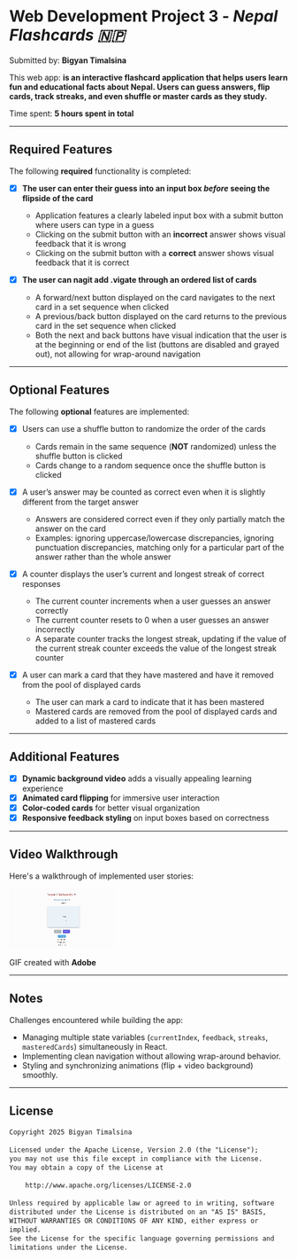 # Web Development Project 3 - *Nepal Flashcards 🇳🇵*

Submitted by: **Bigyan Timalsina**

This web app: **is an interactive flashcard application that helps users learn fun and educational facts about Nepal. Users can guess answers, flip cards, track streaks, and even shuffle or master cards as they study.**

Time spent: **5 hours spent in total**

---

## Required Features

The following **required** functionality is completed:

- [x] **The user can enter their guess into an input box *before* seeing the flipside of the card**
  - Application features a clearly labeled input box with a submit button where users can type in a guess  
  - Clicking on the submit button with an **incorrect** answer shows visual feedback that it is wrong  
  - Clicking on the submit button with a **correct** answer shows visual feedback that it is correct  

- [x] **The user can nagit add .vigate through an ordered list of cards**
  - A forward/next button displayed on the card navigates to the next card in a set sequence when clicked  
  - A previous/back button displayed on the card returns to the previous card in the set sequence when clicked  
  - Both the next and back buttons have visual indication that the user is at the beginning or end of the list (buttons are disabled and grayed out), not allowing for wrap-around navigation  

---

## Optional Features

The following **optional** features are implemented:

- [x] Users can use a shuffle button to randomize the order of the cards  
  - Cards remain in the same sequence (**NOT** randomized) unless the shuffle button is clicked  
  - Cards change to a random sequence once the shuffle button is clicked  

- [x] A user’s answer may be counted as correct even when it is slightly different from the target answer  
  - Answers are considered correct even if they only partially match the answer on the card  
  - Examples: ignoring uppercase/lowercase discrepancies, ignoring punctuation discrepancies, matching only for a particular part of the answer rather than the whole answer  

- [x] A counter displays the user’s current and longest streak of correct responses  
  - The current counter increments when a user guesses an answer correctly  
  - The current counter resets to 0 when a user guesses an answer incorrectly  
  - A separate counter tracks the longest streak, updating if the value of the current streak counter exceeds the value of the longest streak counter  

- [x] A user can mark a card that they have mastered and have it removed from the pool of displayed cards  
  - The user can mark a card to indicate that it has been mastered  
  - Mastered cards are removed from the pool of displayed cards and added to a list of mastered cards  

---

## Additional Features

* [x] **Dynamic background video** adds a visually appealing learning experience  
* [x] **Animated card flipping** for immersive user interaction  
* [x] **Color-coded cards** for better visual organization  
* [x] **Responsive feedback styling** on input boxes based on correctness  

---

## Video Walkthrough

Here's a walkthrough of implemented user stories:

<img src='./src/Project.gif' title='Video Walkthrough' width='' alt='Video Walkthrough' />

GIF created with **Adobe**

---

## Notes

Challenges encountered while building the app:
- Managing multiple state variables (`currentIndex`, `feedback`, `streaks`, `masteredCards`) simultaneously in React.  
- Implementing clean navigation without allowing wrap-around behavior.  
- Styling and synchronizing animations (flip + video background) smoothly.

---

## License

    Copyright 2025 Bigyan Timalsina

    Licensed under the Apache License, Version 2.0 (the "License");
    you may not use this file except in compliance with the License.
    You may obtain a copy of the License at

        http://www.apache.org/licenses/LICENSE-2.0

    Unless required by applicable law or agreed to in writing, software
    distributed under the License is distributed on an "AS IS" BASIS,
    WITHOUT WARRANTIES OR CONDITIONS OF ANY KIND, either express or implied.
    See the License for the specific language governing permissions and
    limitations under the License.
